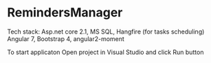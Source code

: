 # RemindersManager

Tech stack: Asp.net core 2.1, MS SQL, Hangfire (for tasks scheduling) Angular 7, Bootstrap 4, angular2-moment

To start applicaton Open project in Visual Studio and click Run button
